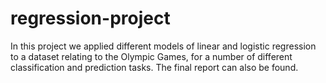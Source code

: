 # regression-project
In this project we applied different models of linear and logistic regression to a dataset relating to the Olympic Games, for a number of different classification and prediction tasks. The final report can also be found.
